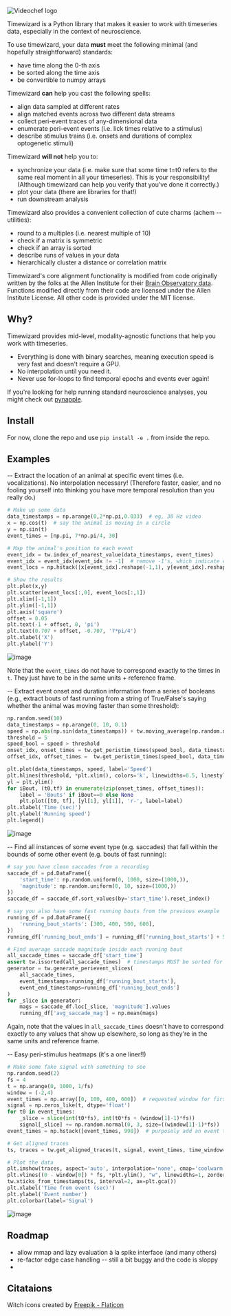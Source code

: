 

![Videochef logo](/docs/_static/logo.png)

Timewizard is a Python library that makes it easier to work with timeseries data, especially in the context of neuroscience. 

To use timewizard, your data **must** meet the following minimal (and hopefully straightforward) standards:
* have time along the 0-th axis
* be sorted along the time axis
* be convertible to numpy arrays

Timewizard **can** help you cast the following spells:
* align data sampled at different rates
* align matched events across two different data streams
* collect peri-event traces of any-dimensional data
* enumerate peri-event events (i.e. lick times relative to a stimulus)
* describe stimulus trains (i.e. onsets and durations of complex optogenetic stimuli)

Timewizard **will not** help you to:
* synchronize your data (i.e. make sure that some time t=t0 refers to the same real moment in all your timeseries). This is your responsibility! (Although timewizard can help you verify that you've done it correctly.)
* plot your data (there are libraries for that!)
* run downstream analysis

Timewizard also provides a convenient collection of cute charms (achem -- utilities):
* round to a multiples (i.e. nearest multiple of 10)
* check if a matrix is symmetric
* check if an array is sorted
* describe runs of values in your data
* hierarchically cluster a distance or correlation matrix

Timewizard's core alignment functionality is modified from code originally written by the folks at the Allen Institute for their [Brain Observatory data](https://github.com/AllenInstitute/brain_observatory_utilities). Functions modified directly from their code are licensed under the Allen Institute License. All other code is provided under the MIT license.

## Why?
Timewizard provides mid-level, modality-agnostic functions that help you work with timeseries. 
* Everything is done with binary searches, meaning execution speed is very fast and doesn't require a GPU.
* No interpolation until you need it.
* Never use for-loops to find temporal epochs and events ever again!

If you're looking for help running standard neuroscience analyses, you might check out [pynapple](https://github.com/pynapple-org/pynapple/tree/main).

## Install

For now, clone the repo and use `pip install -e .` from inside the repo.

## Examples

-- Extract the location of an animal at specific event times (i.e. vocalizations). No interpolation necessary! (Therefore faster, easier, and no fooling yourself into thinking you have more temporal resolution than you really do.)
```python
# Make up some data
data_timestamps = np.arange(0,2*np.pi,0.033)  # eg, 30 Hz video
x = np.cos(t)  # say the animal is moving in a circle
y = np.sin(t)
event_times = [np.pi, 7*np.pi/4, 30]

# Map the animal's position to each event
event_idx = tw.index_of_nearest_value(data_timestamps, event_times)
event_idx = event_idx[event_idx != -1]  # remove -1's, which indicate event times that were outside of the range of the data
event_locs = np.hstack([x[event_idx].reshape(-1,1), y[event_idx].reshape(-1,1)])

# Show the results
plt.plot(x,y)
plt.scatter(event_locs[:,0], event_locs[:,1])
plt.xlim([-1,1])
plt.ylim([-1,1])
plt.axis('square')
offset = 0.05
plt.text(-1 + offset, 0, 'pi')
plt.text(0.707 + offset, -0.707, '7*pi/4')
plt.xlabel('X')
plt.ylabel('Y')

```
![image](https://github.com/jonahpearl/timewizard/assets/68478436/ad76c805-eed9-45fa-a9aa-f69291b87b31)

Note that the `event_times` do not have to correspond exactly to the times in `t`. They just have to be in the same units + reference frame.


-- Extract event onset and duration information from a series of booleans (e.g., extract bouts of fast running from a string of True/False's saying whether the animal was moving faster than some threshold):
```python
np.random.seed(10)
data_timestamps = np.arange(0, 10, 0.1)
speed = np.abs(np.sin(data_timestamps)) + tw.moving_average(np.random.normal(3, 3, data_timestamps.shape), 10, convolve_mode='same')
threshold = 5
speed_bool = speed > threshold
onset_idx, onset_times = tw.get_peristim_times(speed_bool, data_timestamps)
offset_idx, offset_times =  tw.get_peristim_times(speed_bool, data_timestamps, onsets_or_offsets='offsets')

plt.plot(data_timestamps, speed, label='Speed')
plt.hlines(threshold, *plt.xlim(), colors='k', linewidths=0.5, linestyles='--')
yl = plt.ylim()
for iBout, (t0,tf) in enumerate(zip(onset_times, offset_times)):
    label = 'Bouts' if iBout==0 else None
    plt.plot([t0, tf], [yl[1], yl[1]], 'r-', label=label)
plt.xlabel('Time (sec)')
plt.ylabel('Running speed')
plt.legend()
```
![image](https://github.com/jonahpearl/timewizard/assets/68478436/853de6d7-5a09-46d3-9296-1c2ca7451a8b)


-- Find all instances of some event type (e.g. saccades) that fall within the bounds of some other event (e.g. bouts of fast running):
```python
# say you have clean saccades from a recording
saccade_df = pd.DataFrame({  
    'start_time': np.random.uniform(0, 1000, size=(1000,)),
    'magnitude': np.random.uniform(0, 10, size=(1000,))
})
saccade_df = saccade_df.sort_values(by='start_time').reset_index()

# say you also have some fast running bouts from the previous example
running_df = pd.DataFrame({
    'running_bout_starts': [300, 400, 500, 600],
})
running_df['running_bout_ends'] = running_df['running_bout_starts'] + 5  # just making this simple...

# Find average saccade magnitude inside each running bout
all_saccade_times = saccade_df['start_time']
assert tw.issorted(all_saccade_times)  # timestamps MUST be sorted for timewizard funcs to work, in general
generator = tw.generate_perievent_slices(
    all_saccade_times,
    event_timestamps=running_df['running_bout_starts'],
    event_end_timestamps=running_df['running_bout_ends']
)
for _slice in generator:
    mags = saccade_df.loc[_slice, 'magnitude'].values
    running_df['avg_saccade_mag'] = np.mean(mags)
```
Again, note that the values in `all_saccade_times` doesn't have to correspond exactly to any values that show up elsewhere, so long as they're in the same units and reference frame.


-- Easy peri-stimulus heatmaps (it's a one liner!!)
```python
# Make some fake signal with something to see
np.random.seed(2)
fs = 4
t = np.arange(0, 1000, 1/fs)
window = (-2,4)
event_times = np.array([0, 100, 400, 600])  # requested window for first event will be before bounds of data
signal = np.zeros_like(t, dtype='float')
for t0 in event_times:
    _slice = slice(int(t0*fs), int(t0*fs + (window[1]-1)*fs))
    signal[_slice] += np.random.normal(0, 3, size=((window[1]-1)*fs))
event_times = np.hstack([event_times, 998])  # purposely add an event that will extend after the bounds of the data

# Get aligned traces
ts, traces = tw.get_aligned_traces(t, signal, event_times, time_window=window, fs=fs)

# Plot the data
plt.imshow(traces, aspect='auto', interpolation='none', cmap='coolwarm')
plt.vlines((0 - window[0]) * fs, *plt.ylim(), "w", linewidths=1, zorder=np.inf)
tw.xticks_from_timestamps(ts, interval=2, ax=plt.gca())
plt.xlabel('Time from event (sec)')
plt.ylabel('Event number')
plt.colorbar(label='Signal')
```
![image](https://github.com/jonahpearl/timewizard/assets/68478436/757d8ba8-b8d3-42b1-a700-9ffd2b6038fe)



## Roadmap
* allow mmap and lazy evaluation à la spike interface (and many others)
* re-factor edge case handling -- still a bit buggy and the code is sloppy
* 

## Citataions
Witch icons created by [Freepik - Flaticon](https://www.flaticon.com/free-icons/witch)

